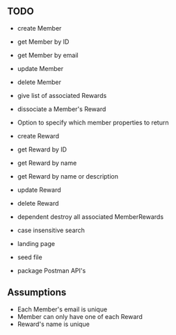 ## TODO

- create Member
- get Member by ID
- get Member by email
- update Member
- delete Member
- give list of associated Rewards
- dissociate a Member's Reward
- Option to specify which member properties to return

- create Reward
- get Reward by ID
- get Reward by name
- get Reward by name or description
- update Reward
- delete Reward
- dependent destroy all associated MemberRewards

- case insensitive search
- landing page
- seed file
- package Postman API's

## Assumptions
- Each Member's email is unique
- Member can only have one of each Reward
- Reward's name is unique
